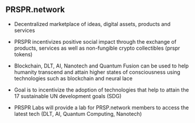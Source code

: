 ## PRSPR.network

- Decentralized marketplace of ideas, digital assets, products and services 

- PRSPR incentivizes positive social impact through the exchange of products, services as well as non-fungible crypto collectibles (prspr tokens) 

- Blockchain, DLT, AI, Nanotech and Quantum Fusion can be used to help humanity transcend and attain higher states of consciousness using technologies such as blockchain and neural lace 

- Goal is to incentivize the adoption of technologies that help to attain the 17 sustainable UN development goals (SDG)

- PRSPR Labs will provide a lab for PRSP.network members to access the latest tech (DLT, AI, Quantum Computing, Nanotech) 